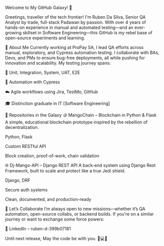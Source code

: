 Welcome to My GitHub Galaxy! 🌌

Greetings, traveller of the tech frontier! I'm Ruben Da Silva, Senior QA Analyst by trade, full-stack Padawan by passion. With over 4 years of hands-on experience in manual and automated testing—and an ever-growing skillset in Software Engineering—this GitHub is my rebel base of open-source experiments and learning.

🧪 About Me
Currently working at ProPay SA, I lead QA efforts across manual, exploratory, and Cypress automation testing. I collaborate with BAs, Devs, and PMs to ensure bug-free deployments, all while pushing for innovation and scalability. My testing journey spans:

🧩 Unit, Integration, System, UAT, E2E

🚀 Automation with Cypress

☁️ Agile workflows using Jira, TestMo, GitHub

🎓 Distinction graduate in IT [Software Engineering]

🚀 Repositories in the Galaxy
🪙 MangoChain – Blockchain in Python & Flask
A simple, educational blockchain prototype inspired by the rebellion of decentralization.

Python, Flask

Custom RESTful API

Block creation, proof-of-work, chain validation

🌐 Dj-Mango-API – Django REST API
A back-end system using Django Rest Framework, built to scale and protect like a true Jedi shield.

Django, DRF

Secure auth systems

Clean, documented, and production-ready

🤝 Let’s Collaborate
I’m always open to new missions—whether it’s QA automation, open-source collabs, or backend builds. If you're on a similar journey or want to exchange some force powers:

🔗 LinkedIn – ruben-d-399b07181

Until next release,
May the code be with you. 🖖💻🌌

